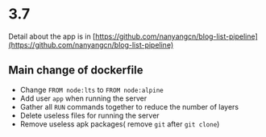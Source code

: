 # 3.7

Detail about the app is in [https://github.com/nanyangcn/blog-list-pipeline](https://github.com/nanyangcn/blog-list-pipeline)

## Main change of dockerfile

- Change `FROM node:lts` to `FROM node:alpine`
- Add user `app` when running the server
- Gather all `RUN` commands together to reduce the number of layers
- Delete useless files for running the server
- Remove useless apk packages( remove `git` after `git clone`)